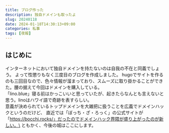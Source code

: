 ```yaml
---
title: ブログ作った
description: 独自ドメインも取ったよ
slug: 20240118
date: 2024-01-18T14:30:13+09:00
categories: 私事
tags: [夜報]
---
```

## はじめに
インターネットにおいて独自ドメインを持たないのは自我の不在と同義でしょう。
よって性懲りもなく三度目のブログを作成しました。
hugoでサイトを作るのも三回目なので、色々情報が溜まっており、スムーズに取り掛かることができた。腰の据えて今回はドメインを購入している。\
「lino.blue」寝る前はかっこいいと思っていたが、起きたらなんとも言えないと思う。linoはハワイ語で奇跡を表すらしい。\
意義が決められているトップドメインを大雑把に扱うことを広義でドメインハックというのだけど、
直近では「ぼっち・ざ・ろっく」の公式サイトが「https://bocchi.rocks/」だったのでドメインハック界隈が盛り上がったのが新しい。\
ともかく、今後の城はここにします。
